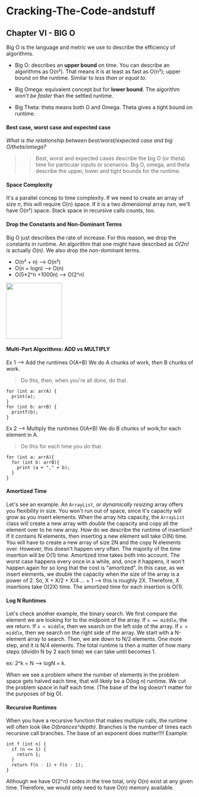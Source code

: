 # Cracking-The-Code-andstuff

## Chapter VI - BIG O
Big O is the language and metric we use to describe the efficiency of algorithms. 
- Big O: describes an **upper bound** on time. You can describe an algorithms as O(n²). That means it is at least as fast as O(n²); upper bound on the runtime. Similar to _less than or equal to_.

- Big Omega: equivalent concept but for **lower bound**. The algorithm _won't be faster_ than the settled runtime.

- Big Theta: theta means both O and Omega. Theta gives a tight bound on runtime. 

#### Best case, worst case and expected case
_What is the relationship between best/worst/expected case and big O/theta/omega?_
>> Best, worst and expected cases describe the big O (or theta) time for particular inputs or scenarios.
>> Big O, omega, and theta describe the upper, lower and tight bounds for the runtime.

#### Space Complexity
It's a parallel concep to time complexity. If we need to create an array of size _n_, this will require O(n) space. If it is a two dimensional array _nxn_, we'll have O(n²) space. 
Stack space in recursive calls counts, too.

#### Drop the Constants and Non-Dominant Terms
Big O just describes the rate of increase. For this reason, we drop the constants in runtime. An algorithm that one might have described as _O(2n)_ is actually _O(n)_.
We also drop the non-dominant terms. 
- O(n² + n) --> O(n²)
- O(n + logn) --> O(n)
- O(5*2^n +1000n) --> O(2^n)

<img src=”https://entcheva.github.io/images/big-o.jpg” height="150" width ="150">

#### Multi-Part Algorithms: ADD vs MULTIPLY

Ex 1 --> Add the runtimes O(A+B)
We do A chunks of work, _then_ B chunks of work. 
> Do this, then, when you're all done, do that.
```
for (int a: arrA) {
  print(a);
}
for (int b: arrB) {
  printf(b);
}
```
Ex 2 --> Multiply the runtimes O(A*B)
We do B chunks of work,for each element in A. 
> Do this for each time you do that.
```
for (int a: arrA){
  for (int b: arrB){
    print (a + "," + b);
  }
}
```

#### Amortized Time
Let's see an example.
An ```ÀrrayList```, or _dynamically resizing_ array offers you flexibility in size. You won't run out of space, since it's capacity will grow as you insert elements.
When the array hits capacity, the ```ÀrrayList``` class will create a new array with _double_ the capacity and copy all the element over to he new array. How do we describe the runtime of insertion?
If it contains N elements, then inserting a new element will take O(N) time. You will have to create a new array of size 2N and the copy N elements over.
However, this doesn't happen very often. The majority of the time insertion will be O(1) time.
Amortized time takes both into account. The worst case happens every once in a while, and, once it happens, it won't happen again for so long that the cost is "amortized".
In this case, as we insert elements, we double the capacity when the size of the array is a power of 2.
So, X + X/2 + X/4 ... + 1 --> this is roughly 2X.
Therefore, X insertions take O(2X) time. The amortized time for each insertion is O(1).


#### Log N Runtimes
Let's check another example, the binary search.
We first compare the element we are looking for to the midpoint of the array. If ```x == middle```, the we return. If ```x < middle```, then we search on the left side of the array. If ```x > middle```, then we search on the right side of the array.
We start with a N-element array to search. Then, we are down to N/2 elements. One more step, and it is N/4 elements.
The total runtime is then a matter of how many steps (dividin N by 2 each time) we can take until becomes 1.

ex:
2^k = N --> logN = k.

When we see a problem where the number of elements in the problem space gets halved each time, that will likely be a O(log n) runtime. We cut the problem space in half each time. (The base of the log doesn't matter for the purposes of big O).


#### Recursive Runtimes
When you have a recursive function that makes multiple calls, the runtime will often look like _O(brances^depth)_. Branches is the number of times each recursive call branches. The base of an exponent does matter!!!!
Example:
```
int f (int n) {
  if (n <= 1) {
    return 1;
  }
  return f(n - 1) + f(n - 1);
}
```
Although we have O(2^n) nodes in the tree total, only O(n) exist at any given time. Therefore, we would only need to have O(n) memory available.
